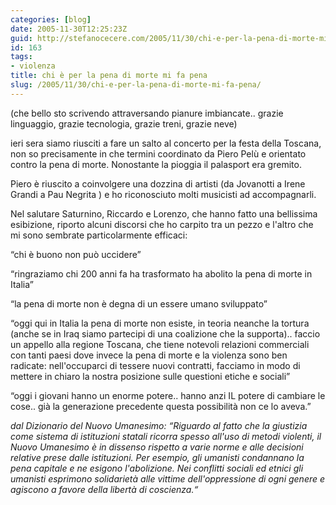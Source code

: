 ```yaml
---
categories: [blog]
date: 2005-11-30T12:25:23Z
guid: http://stefanocecere.com/2005/11/30/chi-e-per-la-pena-di-morte-mi-fa-pena/
id: 163
tags:
- violenza
title: chi è per la pena di morte mi fa pena
slug: /2005/11/30/chi-e-per-la-pena-di-morte-mi-fa-pena/
---
```


<img src='/wp-content/pena_di_morte.jpg' alt='' align='left' />(che bello sto scrivendo attraversando pianure imbiancate.. grazie linguaggio, grazie tecnologia, grazie treni, grazie neve)

ieri sera siamo riusciti a fare un salto al concerto per la festa della Toscana, non so precisamente in che termini coordinato da Piero Pelù e orientato contro la pena di morte. Nonostante la pioggia il palasport era gremito.
  
Piero è riuscito a coinvolgere una dozzina di artisti (da Jovanotti a Irene Grandi a Pau Negrita ) e ho riconosciuto molti musicisti ad accompagnarli.

Nel salutare Saturnino, Riccardo e Lorenzo, che hanno fatto una bellissima esibizione, riporto alcuni discorsi che ho carpito tra un pezzo e l'altro che mi sono sembrate particolarmente efficaci:

&#x201c;chi è buono non può uccidere&#x201d;
  
&#x201c;ringraziamo chi 200 anni fa ha trasformato ha abolito la pena di morte in Italia&#x201d;
  
&#x201c;la pena di morte non è degna di un essere umano sviluppato&#x201d;

&#x201c;oggi qui in Italia la pena di morte non esiste, in teoria neanche la tortura (anche se in Iraq siamo partecipi di una coalizione che la supporta).. faccio un appello alla regione Toscana, che tiene notevoli relazioni commerciali con tanti paesi dove invece la pena di morte e la violenza sono ben radicate: nell'occuparci di tessere nuovi contratti, facciamo in modo di mettere in chiaro la nostra posizione sulle questioni etiche e sociali&#x201d;

&#x201c;oggi i giovani hanno un enorme potere.. hanno anzi IL potere di cambiare le cose.. già la generazione precedente questa possibilità non ce lo aveva.&#x201d;

_dal Dizionario del Nuovo Umanesimo: &#x201c;Riguardo al fatto che la giustizia come sistema di istituzioni statali ricorra spesso all'uso di metodi violenti, il Nuovo Umanesimo è in dissenso rispetto a varie norme e alle decisioni relative prese dalle istituzioni. Per esempio, gli umanisti condannano la pena capitale e ne esigono l'abolizione. Nei conflitti sociali ed etnici gli umanisti esprimono solidarietà alle vittime dell'oppressione di ogni genere e agiscono a favore della libertà di coscienza.&#x201c;_